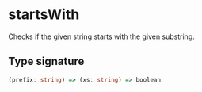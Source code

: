 # startsWith

Checks if the given string starts with the given substring.

## Type signature

<!-- prettier-ignore-start -->
```typescript
(prefix: string) => (xs: string) => boolean
```
<!-- prettier-ignore-end -->
